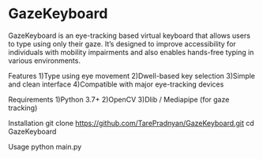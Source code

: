 # GazeKeyboard

GazeKeyboard is an eye-tracking based virtual keyboard that allows users to type using only their gaze. It’s designed to improve accessibility for individuals with mobility impairments and also enables hands-free typing in various environments.

Features
1)Type using eye movement
2)Dwell-based key selection
3)Simple and clean interface
4)Compatible with major eye-tracking devices

Requirements
1)Python 3.7+
2)OpenCV
3)Dlib / Mediapipe (for gaze tracking)

Installation
git clone https://github.com/TarePradnyan/GazeKeyboard.git
cd GazeKeyboard

Usage
python main.py
